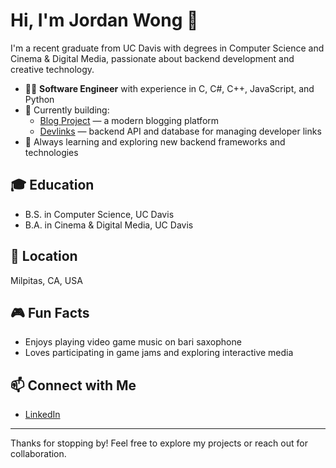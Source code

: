 # Hi, I'm Jordan Wong 👋

I'm a recent graduate from UC Davis with degrees in Computer Science and Cinema & Digital Media, passionate about backend development and creative technology.

- 🧑‍💻 **Software Engineer** with experience in C, C#, C++, JavaScript, and Python
- 🚀 Currently building:
  - [Blog Project](https://github.com/jordanhwong/blog-project) — a modern blogging platform
  - [Devlinks](https://github.com/jordanhwong/Devlinks) — backend API and database for managing developer links
- 🌱 Always learning and exploring new backend frameworks and technologies

## 🎓 Education
- B.S. in Computer Science, UC Davis
- B.A. in Cinema & Digital Media, UC Davis

## 📍 Location
Milpitas, CA, USA

## 🎮 Fun Facts
- Enjoys playing video game music on bari saxophone
- Loves participating in game jams and exploring interactive media

## 📫 Connect with Me
- [LinkedIn](https://www.linkedin.com/in/jordanhwong/)

---

Thanks for stopping by! Feel free to explore my projects or reach out for collaboration.